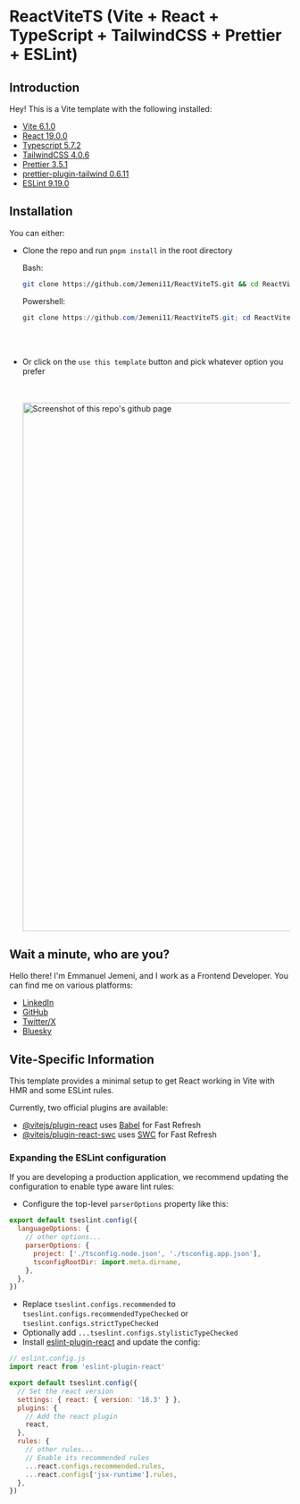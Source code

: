# ReactViteTS (Vite + React + TypeScript + TailwindCSS + Prettier + ESLint)

## Introduction

Hey!
This is a Vite template with the following installed:

- [Vite 6.1.0](https://vite.dev/)
- [React 19.0.0](https://react.dev/)
- [Typescript 5.7.2](https://www.typescriptlang.org/)
- [TailwindCSS 4.0.6](https://tailwindcss.com/)
- [Prettier 3.5.1](https://prettier.io/)
- [prettier-plugin-tailwind 0.6.11](https://github.com/tailwindlabs/prettier-plugin-tailwindcss)
- [ESLint 9.19.0](https://eslint.org/)

## Installation

You can either:

- Clone the repo and run `pnpm install` in the root directory

  Bash:
  
  ```bash
  git clone https://github.com/Jemeni11/ReactViteTS.git && cd ReactViteTS && pnpm install
  ```

  Powershell:
  
  ```powershell
  git clone https://github.com/Jemeni11/ReactViteTS.git; cd ReactViteTS; pnpm install
  ```

  <br/>
  <br/>

- Or click on the `use this template` button and pick whatever option you prefer

  <br/>
  <br/>

  <img width="945" alt="Screenshot of this repo's github page" src="https://github.com/user-attachments/assets/bc779b76-8c38-451f-91f3-6712ebff2860">

## Wait a minute, who are you?

Hello there! I'm Emmanuel Jemeni, and I work as a Frontend Developer. You can find me on various platforms:

- [LinkedIn](https://www.linkedin.com/in/emmanuel-jemeni)
- [GitHub](https://github.com/Jemeni11)
- [Twitter/X](https://twitter.com/Jemeni11_)
- [Bluesky](https://bsky.app/profile/jemeni11.bsky.social)

## Vite-Specific Information

This template provides a minimal setup to get React working in Vite with HMR and some ESLint rules.

Currently, two official plugins are available:

- [@vitejs/plugin-react](https://github.com/vitejs/vite-plugin-react/blob/main/packages/plugin-react/README.md) uses [Babel](https://babeljs.io/) for Fast Refresh
- [@vitejs/plugin-react-swc](https://github.com/vitejs/vite-plugin-react-swc) uses [SWC](https://swc.rs/) for Fast Refresh

### Expanding the ESLint configuration

If you are developing a production application, we recommend updating the configuration to enable type aware lint rules:

- Configure the top-level `parserOptions` property like this:

```js
export default tseslint.config({
  languageOptions: {
    // other options...
    parserOptions: {
      project: ['./tsconfig.node.json', './tsconfig.app.json'],
      tsconfigRootDir: import.meta.dirname,
    },
  },
})
```

- Replace `tseslint.configs.recommended` to `tseslint.configs.recommendedTypeChecked` or `tseslint.configs.strictTypeChecked`
- Optionally add `...tseslint.configs.stylisticTypeChecked`
- Install [eslint-plugin-react](https://github.com/jsx-eslint/eslint-plugin-react) and update the config:

```js
// eslint.config.js
import react from 'eslint-plugin-react'

export default tseslint.config({
  // Set the react version
  settings: { react: { version: '18.3' } },
  plugins: {
    // Add the react plugin
    react,
  },
  rules: {
    // other rules...
    // Enable its recommended rules
    ...react.configs.recommended.rules,
    ...react.configs['jsx-runtime'].rules,
  },
})
```
